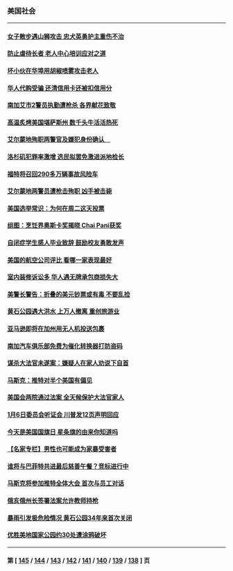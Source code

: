 ### 美国社会
---
#### [女子散步遇山狮攻击 忠犬英勇护主重伤不治](../../pages/ncid1078160/n13760817.md) 
#### [防止虐待长者 老人中心培训应对之道](../../pages/ncid1078160/n13760706.md) 
#### [坏小伙在华埠用胡椒喷雾攻击老人](../../pages/ncid1078160/n13760695.md) 
#### [华人代购受骗 还清信用卡还被扣信用分](../../pages/ncid1078160/n13760578.md) 
#### [南加艾市2警员执勤遭枪杀 各界献花致敬](../../pages/ncid1078160/n13760556.md) 
#### [高温炙烤美国堪萨斯州 数千头牛活活热死](../../pages/ncid1078160/n13760449.md) 
#### [艾尔蒙地殉职两警官及嫌犯身份确认　](../../pages/ncid1078160/n13760459.md) 
#### [洛杉矶犯罪率激增 选民拟罢免激进派地检长](../../pages/ncid1078160/n13760376.md) 
#### [福特将召回290多万辆事故风险车](../../pages/ncid1078160/n13760438.md) 
#### [艾尔蒙地两警员遭枪击殉职 凶手被击毙](../../pages/ncid1078160/n13760385.md) 
#### [美国选举常识：为何在周二这天投票](../../pages/ncid1078160/n13749593.md) 
#### [组图：烹饪界奥斯卡奖揭晓 Chai Pani获奖](../../pages/ncid1078160/n13760046.md) 
#### [自闭症学生感人毕业致辞 鼓励校友勇敢发声](../../pages/ncid1078160/n13760236.md) 
#### [美国的航空公司评比 看哪一家表现最好](../../pages/ncid1078160/n13760042.md) 
#### [室内装修诉讼多 华人遇无牌承包商损失大](../../pages/ncid1078160/n13759882.md) 
#### [美警长警告：折叠的美元钞票或有毒 不要乱捡](../../pages/ncid1078160/n13759820.md) 
#### [黄石公园遇大洪水 上万人撤离 重创旅游业](../../pages/ncid1078160/n13759794.md) 
#### [亚马逊即将在加州用无人机投送包裹](../../pages/ncid1078160/n13759796.md) 
#### [南加汽车俱乐部免费为催化转换器打防盗码](../../pages/ncid1078160/n13759783.md) 
#### [谋杀大法官未遂案：嫌疑人在家人劝说下自首](../../pages/ncid1078160/n13759660.md) 
#### [马斯克：推特对半个美国有偏见](../../pages/ncid1078160/n13759506.md) 
#### [美国会两院通过法案 全天候保护大法官家人](../../pages/ncid1078160/n13759615.md) 
#### [1月6日委员会听证会 川普发12页声明回应](../../pages/ncid1078160/n13759503.md) 
#### [今天是美国国旗日 星条旗的由来你知道吗](../../pages/ncid1078160/n13759511.md) 
#### [【名家专栏】男性也可能成为家暴受害者](../../pages/ncid1078160/n13759409.md) 
#### [谁将与巴菲特共进最后慈善午餐？竞标进行中](../../pages/ncid1078160/n13759401.md) 
#### [马斯克将参加推特全体大会 首次与员工对话](../../pages/ncid1078160/n13759461.md) 
#### [俄亥俄州长签署法案允许教师持枪](../../pages/ncid1078160/n13759112.md) 
#### [暴雨引发极危险情况 黄石公园34年来首次关闭](../../pages/ncid1078160/n13759070.md) 
#### [优胜美地国家公园约30处遭涂鸦破坏](../../pages/ncid1078160/n13759031.md) 

---
#### 第 [ [145](./145.md) / [144](./144.md) / [143](./143.md) / [142](./142.md) / [141](./141.md) / [140](./140.md) / [139](./139.md) / [138](./138.md) ] 页

